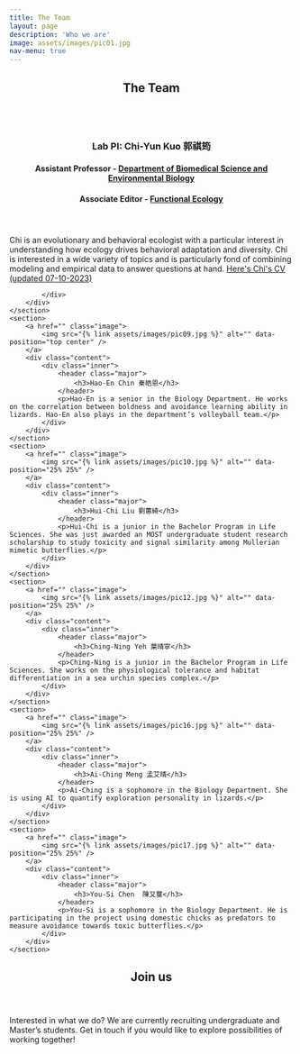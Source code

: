 ```yaml
---
title: The Team
layout: page
description: 'Who we are'
image: assets/images/pic01.jpg
nav-menu: true
---
```


<!-- Main -->
<div id="main">

<!-- One -->
<section id="one">
	<div class="inner">
		<header class="major">
			<h2>The Team</h2>
		</header>
	</div>
</section>

<!-- Two -->
<section id="two" class="spotlights">
	<section>
		<a href="" class="image">
			<img src="{% link assets/images/pic08.jpg %}" alt="" data-position="center center" />
		</a>
		<div class="content">
			<div class="inner">
				<header class="major">
					<h3>Lab PI: Chi-Yun Kuo 郭祺筠</h3>
					<h4>Assistant Professor - <a href= "https://biology.kmu.edu.tw/index.php/zh-tw/">Department of Biomedical Science and Environmental Biology</a></h4>
					<h4>Associate Editor - <a href= "https://besjournals.onlinelibrary.wiley.com/journal/13652435">Functional Ecology</a></h4>
				</header>
				<p>Chi is an evolutionary and behavioral ecologist with a particular interest in understanding how ecology drives behavioral adaptation and diversity. Chi is interested in a wide variety of topics and is particularly fond of combining modeling and empirical data to answer questions at hand. <a href= "https://drive.google.com/file/d/1J-aO0KYP73m6H789f57RB5p7ExLR9blQ/view?usp=share_link">Here's Chi's CV (updated 07-10-2023)</a></p>
				
			</div>
		</div>
	</section>
	<section>
		<a href="" class="image">
			<img src="{% link assets/images/pic09.jpg %}" alt="" data-position="top center" />
		</a>
		<div class="content">
			<div class="inner">
				<header class="major">
					<h3>Hao-En Chin 秦皓恩</h3>
				</header>
				<p>Hao-En is a senior in the Biology Department. He works on the correlation between boldness and avoidance learning ability in lizards. Hao-En also plays in the department’s volleyball team.</p>
			</div>
		</div>
	</section>
	<section>
		<a href="" class="image">
			<img src="{% link assets/images/pic10.jpg %}" alt="" data-position="25% 25%" />
		</a>
		<div class="content">
			<div class="inner">
				<header class="major">
					<h3>Hui-Chi Liu 劉蕙綺</h3>
				</header>
				<p>Hui-Chi is a junior in the Bachelor Program in Life Sciences. She was just awarded an MOST undergraduate student research scholarship to study toxicity and signal similarity among Mullerian mimetic butterflies.</p>
			</div>
		</div>
	</section>
	<section>
		<a href="" class="image">
			<img src="{% link assets/images/pic12.jpg %}" alt="" data-position="25% 25%" />
		</a>
		<div class="content">
			<div class="inner">
				<header class="major">
					<h3>Ching-Ning Yeh 葉晴寧</h3>
				</header>
				<p>Ching-Ning is a junior in the Bachelor Program in Life Sciences. She works on the physiological tolerance and habitat differentiation in a sea urchin species complex.</p>
			</div>
		</div>
	</section>
	<section>
		<a href="" class="image">
			<img src="{% link assets/images/pic16.jpg %}" alt="" data-position="25% 25%" />
		</a>
		<div class="content">
			<div class="inner">
				<header class="major">
					<h3>Ai-Ching Meng 孟艾晴</h3>
				</header>
				<p>Ai-Ching is a sophomore in the Biology Department. She is using AI to quantify exploration personality in lizards.</p>
			</div>
		</div>
	</section>
	<section>
		<a href="" class="image">
			<img src="{% link assets/images/pic17.jpg %}" alt="" data-position="25% 25%" />
		</a>
		<div class="content">
			<div class="inner">
				<header class="major">
					<h3>You-Si Chen  陳又璽</h3>
				</header>
				<p>You-Si is a sophomore in the Biology Department. He is participating in the project using domestic chicks as predators to measure avoidance towards toxic butterflies.</p>
			</div>
		</div>
	</section>		
</section>

<!-- Three -->
<section id="three">
	<div class="inner">
		<header class="major">
			<h2>Join us</h2>
		</header>
		<p>Interested in what we do? We are currently recruiting undergraduate and Master’s students. Get in touch if you would like to explore possibilities of working together!</p>
	</div>
</section>

</div>
